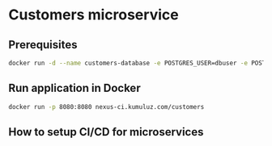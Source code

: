 # Customers microservice

## Prerequisites

```bash
docker run -d --name customers-database -e POSTGRES_USER=dbuser -e POSTGRES_PASSWORD=postgres -e POSTGRES_DB=customer -p 5432:5432 postgres:latest
```

## Run application in Docker

```bash
docker run -p 8080:8080 nexus-ci.kumuluz.com/customers
```

## How to setup CI/CD for microservices